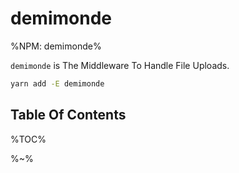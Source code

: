 # demimonde

%NPM: demimonde%

`demimonde` is The Middleware To Handle File Uploads.

```sh
yarn add -E demimonde
```

## Table Of Contents

%TOC%

%~%